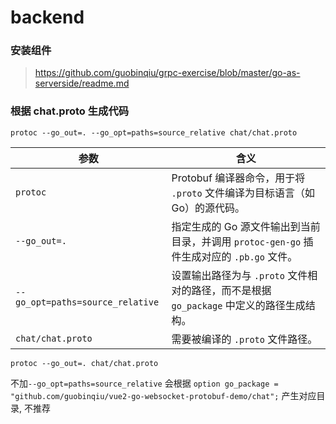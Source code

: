 # backend

### 安装组件

> https://github.com/guobinqiu/grpc-exercise/blob/master/go-as-serverside/readme.md

### 根据 chat.proto 生成代码

```
protoc --go_out=. --go_opt=paths=source_relative chat/chat.proto
```

| 参数                             | 含义                                                                                      |
| -------------------------------- | ----------------------------------------------------------------------------------------- |
| `protoc`                         | Protobuf 编译器命令，用于将 `.proto` 文件编译为目标语言（如 Go）的源代码。                |
| `--go_out=.`                     | 指定生成的 Go 源文件输出到当前目录，并调用 `protoc-gen-go` 插件生成对应的 `.pb.go` 文件。 |
| `--go_opt=paths=source_relative` | 设置输出路径为与 `.proto` 文件相对的路径，而不是根据 `go_package` 中定义的路径生成结构。  |
| `chat/chat.proto`                | 需要被编译的 `.proto` 文件路径。                                                          |


```
protoc --go_out=. chat/chat.proto
```
不加`--go_opt=paths=source_relative` 会根据 `option go_package = "github.com/guobinqiu/vue2-go-websocket-protobuf-demo/chat";` 产生对应目录, 不推荐
